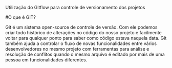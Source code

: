 Utilização do Gitflow para controle de versionamento dos projetos

#O que é GIT?
 
Git é um sistema open-source de controle de versão. Com ele podemos criar todo histórico de alterações no código do nosso projeto e facilmente voltar para qualquer ponto para saber como código estava naquela data. Git também ajuda a controlar o fluxo de novas funcionalidades entre vários desenvolvedores no mesmo projeto com ferramentas para análise e resolução de conflitos quando o mesmo arquivo é editado por mais de uma pessoa em funcionalidades diferentes.
